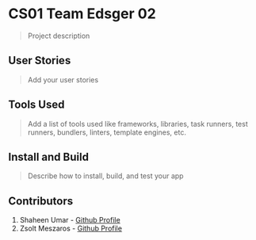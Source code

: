 # CS01 Team Edsger 02

> Project description

## User Stories

> Add your user stories

## Tools Used

> Add a list of tools used like frameworks, libraries, task runners, test runners, bundlers, linters, template engines, etc.

## Install and Build

> Describe how to install, build, and test your app

## Contributors

1. Shaheen Umar - [Github Profile](https://github.com/iamshaheenumar)
2. Zsolt Meszaros - [Github Profile](https://github.com/zsoltime)

